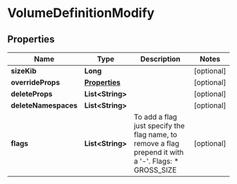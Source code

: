 # VolumeDefinitionModify

## Properties
Name | Type | Description | Notes
------------ | ------------- | ------------- | -------------
**sizeKib** | **Long** |  |  [optional]
**overrideProps** | [**Properties**](Properties.md) |  |  [optional]
**deleteProps** | **List&lt;String&gt;** |  |  [optional]
**deleteNamespaces** | **List&lt;String&gt;** |  |  [optional]
**flags** | **List&lt;String&gt;** | To add a flag just specify the flag name, to remove a flag prepend it with a &#x27;-&#x27;.  Flags:   * GROSS_SIZE  |  [optional]
